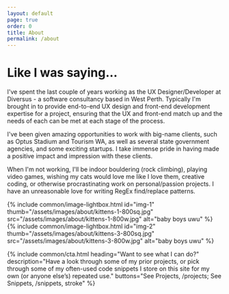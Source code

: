 ```yaml
---
layout: default
page: true
order: 0
title: About
permalink: /about
---
```


# Like I was saying...

I've spent the last couple of years working as the UX Designer/Developer at Diversus - a software consultancy based in West Perth. Typically I'm brought in to provide end-to-end UX design and front-end development expertise for a project, ensuring that the UX and front-end match up and the needs of each can be met at each stage of the process.

I've been given amazing opportunities to work with big-name clients, such as Optus Stadium and Tourism WA, as well as several state government agencies, and some exciting startups. I take immense pride in having made a positive impact and impression with these clients.

When I'm not working, I'll be indoor bouldering (rock climbing), playing video games, wishing my cats would love me like I love them, creative coding, or otherwise procrastinating work on personal/passion projects. I have an unreasonable love for writing RegEx find/replace patterns.

<div class="row">
    <div class="col-12 col-sm-6">
        {% include common/image-lightbox.html id="img-1" thumb="/assets/images/about/kittens-1-800sq.jpg" src="/assets/images/about/kittens-1-800w.jpg" alt="baby boys uwu" %}
    </div>
    <div class="col-12 col-sm-6">
        {% include common/image-lightbox.html id="img-2" thumb="/assets/images/about/kittens-3-800sq.jpg" src="/assets/images/about/kittens-3-800w.jpg" alt="baby boys uwu" %}
    </div>
</div>

{% include common/cta.html heading="Want to see what I can do?" description="Have a look through some of my prior projects, or pick through some of my often-used code snippets I store on this site for my own (or anyone else’s) repeated use."
buttons="See Projects, /projects; See Snippets, /snippets, stroke" %}
